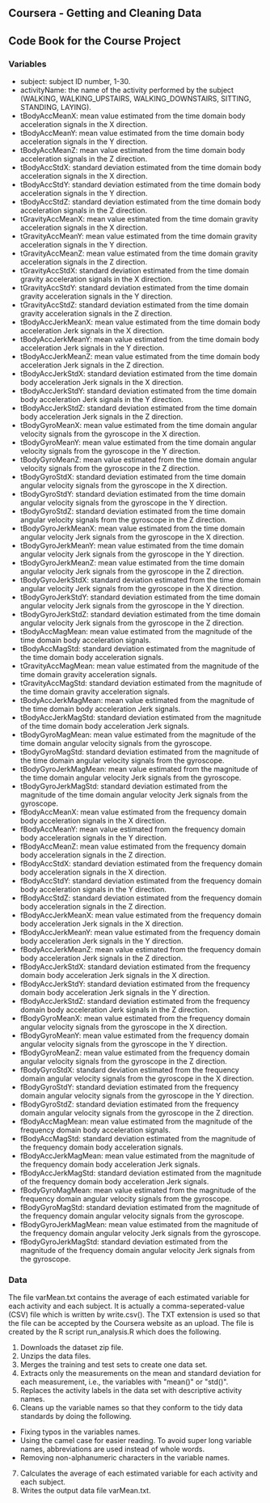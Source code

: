 ## Coursera - Getting and Cleaning Data
## Code Book for the Course Project
### Variables
* subject: subject ID number, 1-30.
* activityName: the name of the activity performed by the subject (WALKING, WALKING_UPSTAIRS, WALKING_DOWNSTAIRS, SITTING, STANDING, LAYING).
* tBodyAccMeanX: mean value estimated from the time domain body acceleration signals in the X direction.
* tBodyAccMeanY: mean value estimated from the time domain body acceleration signals in the Y direction.
* tBodyAccMeanZ: mean value estimated from the time domain body acceleration signals in the Z direction.
* tBodyAccStdX: standard deviation estimated from the time domain body acceleration signals in the X direction.
* tBodyAccStdY: standard deviation estimated from the time domain body acceleration signals in the Y direction.
* tBodyAccStdZ: standard deviation estimated from the time domain body acceleration signals in the Z direction.
* tGravityAccMeanX: mean value estimated from the time domain gravity acceleration signals in the X direction.
* tGravityAccMeanY: mean value estimated from the time domain gravity acceleration signals in the Y direction.
* tGravityAccMeanZ: mean value estimated from the time domain gravity acceleration signals in the Z direction.
* tGravityAccStdX: standard deviation estimated from the time domain gravity acceleration signals in the X direction.
* tGravityAccStdY: standard deviation estimated from the time domain gravity acceleration signals in the Y direction.
* tGravityAccStdZ: standard deviation estimated from the time domain gravity acceleration signals in the Z direction.
* tBodyAccJerkMeanX: mean value estimated from the time domain body acceleration Jerk signals in the X direction.
* tBodyAccJerkMeanY: mean value estimated from the time domain body acceleration Jerk signals in the Y direction.
* tBodyAccJerkMeanZ: mean value estimated from the time domain body acceleration Jerk signals in the Z direction.
* tBodyAccJerkStdX: standard deviation estimated from the time domain body acceleration Jerk signals in the X direction.
* tBodyAccJerkStdY: standard deviation estimated from the time domain body acceleration Jerk signals in the Y direction.
* tBodyAccJerkStdZ: standard deviation estimated from the time domain body acceleration Jerk signals in the Z direction.
* tBodyGyroMeanX: mean value estimated from the time domain angular velocity signals from the gyroscope in the X direction.
* tBodyGyroMeanY: mean value estimated from the time domain angular velocity signals from the gyroscope in the Y direction.
* tBodyGyroMeanZ: mean value estimated from the time domain angular velocity signals from the gyroscope in the Z direction.
* tBodyGyroStdX: standard deviation estimated from the time domain angular velocity signals from the gyroscope in the X direction.
* tBodyGyroStdY: standard deviation estimated from the time domain angular velocity signals from the gyroscope in the Y direction.
* tBodyGyroStdZ: standard deviation estimated from the time domain angular velocity signals from the gyroscope in the Z direction.
* tBodyGyroJerkMeanX: mean value estimated from the time domain angular velocity Jerk signals from the gyroscope in the X direction.
* tBodyGyroJerkMeanY: mean value estimated from the time domain angular velocity Jerk signals from the gyroscope in the Y direction.
* tBodyGyroJerkMeanZ: mean value estimated from the time domain angular velocity Jerk signals from the gyroscope in the Z direction.
* tBodyGyroJerkStdX: standard deviation estimated from the time domain angular velocity Jerk signals from the gyroscope in the X direction.
* tBodyGyroJerkStdY: standard deviation estimated from the time domain angular velocity Jerk signals from the gyroscope in the Y direction.
* tBodyGyroJerkStdZ: standard deviation estimated from the time domain angular velocity Jerk signals from the gyroscope in the Z direction.
* tBodyAccMagMean: mean value estimated from the magnitude of the time domain body acceleration signals.
* tBodyAccMagStd: standard deviation estimated from the magnitude of the time domain body acceleration signals.
* tGravityAccMagMean: mean value estimated from the magnitude of the time domain gravity acceleration signals.
* tGravityAccMagStd: standard deviation estimated from the magnitude of the time domain gravity acceleration signals.
* tBodyAccJerkMagMean: mean value estimated from the magnitude of the time domain body acceleration Jerk signals.
* tBodyAccJerkMagStd: standard deviation estimated from the magnitude of the time domain body acceleration Jerk signals.
* tBodyGyroMagMean: mean value estimated from the magnitude of the time domain angular velocity signals from the gyroscope.
* tBodyGyroMagStd: standard deviation estimated from the magnitude of the time domain angular velocity signals from the gyroscope.
* tBodyGyroJerkMagMean: mean value estimated from the magnitude of the time domain angular velocity Jerk signals from the gyroscope.
* tBodyGyroJerkMagStd: standard deviation estimated from the magnitude of the time domain angular velocity Jerk signals from the gyroscope.
* fBodyAccMeanX: mean value estimated from the frequency domain body acceleration signals in the X direction.
* fBodyAccMeanY: mean value estimated from the frequency domain body acceleration signals in the Y direction.
* fBodyAccMeanZ: mean value estimated from the frequency domain body acceleration signals in the Z direction.
* fBodyAccStdX: standard deviation estimated from the frequency domain body acceleration signals in the X direction.
* fBodyAccStdY: standard deviation estimated from the frequency domain body acceleration signals in the Y direction.
* fBodyAccStdZ: standard deviation estimated from the frequency domain body acceleration signals in the Z direction.
* fBodyAccJerkMeanX: mean value estimated from the frequency domain body acceleration Jerk signals in the X direction.
* fBodyAccJerkMeanY: mean value estimated from the frequency domain body acceleration Jerk signals in the Y direction.
* fBodyAccJerkMeanZ: mean value estimated from the frequency domain body acceleration Jerk signals in the Z direction.
* fBodyAccJerkStdX: standard deviation estimated from the frequency domain body acceleration Jerk signals in the X direction.
* fBodyAccJerkStdY: standard deviation estimated from the frequency domain body acceleration Jerk signals in the Y direction.
* fBodyAccJerkStdZ: standard deviation estimated from the frequency domain body acceleration Jerk signals in the Z direction.
* fBodyGyroMeanX: mean value estimated from the frequency domain angular velocity signals from the gyroscope in the X direction.
* fBodyGyroMeanY: mean value estimated from the frequency domain angular velocity signals from the gyroscope in the Y direction.
* fBodyGyroMeanZ: mean value estimated from the frequency domain angular velocity signals from the gyroscope in the Z direction.
* fBodyGyroStdX: standard deviation estimated from the frequency domain angular velocity signals from the gyroscope in the X direction.
* fBodyGyroStdY: standard deviation estimated from the frequency domain angular velocity signals from the gyroscope in the Y direction.
* fBodyGyroStdZ: standard deviation estimated from the frequency domain angular velocity signals from the gyroscope in the Z direction.
* fBodyAccMagMean: mean value estimated from the magnitude of the frequency domain body acceleration signals.
* fBodyAccMagStd: standard deviation estimated from the magnitude of the frequency domain body acceleration signals.
* fBodyAccJerkMagMean: mean value estimated from the magnitude of the frequency domain body acceleration Jerk signals.
* fBodyAccJerkMagStd: standard deviation estimated from the magnitude of the frequency domain body acceleration Jerk signals.
* fBodyGyroMagMean: mean value estimated from the magnitude of the frequency domain angular velocity signals from the gyroscope.
* fBodyGyroMagStd: standard deviation estimated from the magnitude of the frequency domain angular velocity signals from the gyroscope.
* fBodyGyroJerkMagMean: mean value estimated from the magnitude of the frequency domain angular velocity Jerk signals from the gyroscope.
* fBodyGyroJerkMagStd: standard deviation estimated from the magnitude of the frequency domain angular velocity Jerk signals from the gyroscope.

### Data
The file varMean.txt contains the average of each estimated variable for each activity and each subject. It is actually a comma-seperated-value (CSV) file which is written by write.csv(). The TXT extension is used so that the file can be accepted by the Coursera website as an upload. The file is created by the R script run_analysis.R which does the following.

1. Downloads the dataset zip file.
2. Unzips the data files.
3. Merges the training and test sets to create one data set.
4. Extracts only the measurements on the mean and standard deviation for each measurement, i.e., the variables with "mean()" or "std()".
5. Replaces the activity labels in the data set with descriptive activity names.
6. Cleans up the variable names so that they conform to the tidy data standards by doing the following.
 * Fixing typos in the variables names.
 * Using the camel case for easier reading. To avoid super long variable names, abbreviations are used instead of whole words. 
 * Removing non-alphanumeric characters in the variable names.
7. Calculates the average of each estimated variable for each activity and each subject.
8. Writes the output data file varMean.txt.
